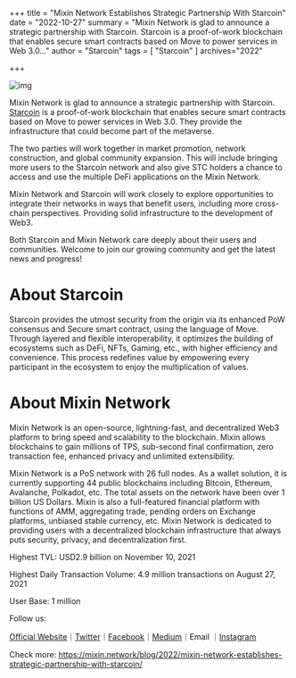 +++
title = "Mixin Network Establishes Strategic Partnership With Starcoin"
date = "2022-10-27"
summary = "Mixin Network is glad to announce a strategic partnership with Starcoin. Starcoin is a proof-of-work blockchain that enables secure smart contracts based on Move to power services in Web 3.0..."
author = "Starcoin"
tags = [
    "Starcoin"
]
archives="2022"

+++

![img](https://miro.medium.com/max/700/1*5hdyOoZce58-mz0SnQhlkQ.png)

Mixin Network is glad to announce a strategic partnership with Starcoin. [Starcoin](https://starcoin.org/en/) is a proof-of-work blockchain that enables secure smart contracts based on Move to power services in Web 3.0. They provide the infrastructure that could become part of the metaverse.

The two parties will work together in market promotion, network construction, and global community expansion. This will include bringing more users to the Starcoin network and also give STC holders a chance to access and use the multiple DeFi applications on the Mixin Network.

Mixin Network and Starcoin will work closely to explore opportunities to integrate their networks in ways that benefit users, including more cross-chain perspectives. Providing solid infrastructure to the development of Web3.

Both Starcoin and Mixin Network care deeply about their users and communities. Welcome to join our growing community and get the latest news and progress!

# About Starcoin

Starcoin provides the utmost security from the origin via its enhanced PoW consensus and Secure smart contract, using the language of Move. Through layered and flexible interoperability, it optimizes the building of ecosystems such as DeFi, NFTs, Gaming, etc., with higher efficiency and convenience. This process redefines value by empowering every participant in the ecosystem to enjoy the multiplication of values.

# About Mixin Network

Mixin Network is an open-source, lightning-fast, and decentralized Web3 platform to bring speed and scalability to the blockchain. Mixin allows blockchains to gain millions of TPS, sub-second final confirmation, zero transaction fee, enhanced privacy and unlimited extensibility.

Mixin Network is a PoS network with 26 full nodes. As a wallet solution, it is currently supporting 44 public blockchains including Bitcoin, Ethereum, Avalanche, Polkadot, etc. The total assets on the network have been over 1 billion US Dollars. Mixin is also a full-featured financial platform with functions of AMM, aggregating trade, pending orders on Exchange platforms, unbiased stable currency, etc. Mixin Network is dedicated to providing users with a decentralized blockchain infrastructure that always puts security, privacy, and decentralization first.

Highest TVL: USD2.9 billion on November 10, 2021

Highest Daily Transaction Volume: 4.9 million transactions on August 27, 2021

User Base: 1 million

Follow us:

[Official Website](https://mixin.one/)｜[Twitter](https://twitter.com/Mixin_Network)｜[Facebook](https://www.facebook.com/MixinNetwork)｜[Medium](https://medium.com/mixinnetwork)｜Email ｜[Instagram](https://instagram.com/mixinnetwork)

Check more: <https://mixin.network/blog/2022/mixin-network-establishes-strategic-partnership-with-starcoin/>